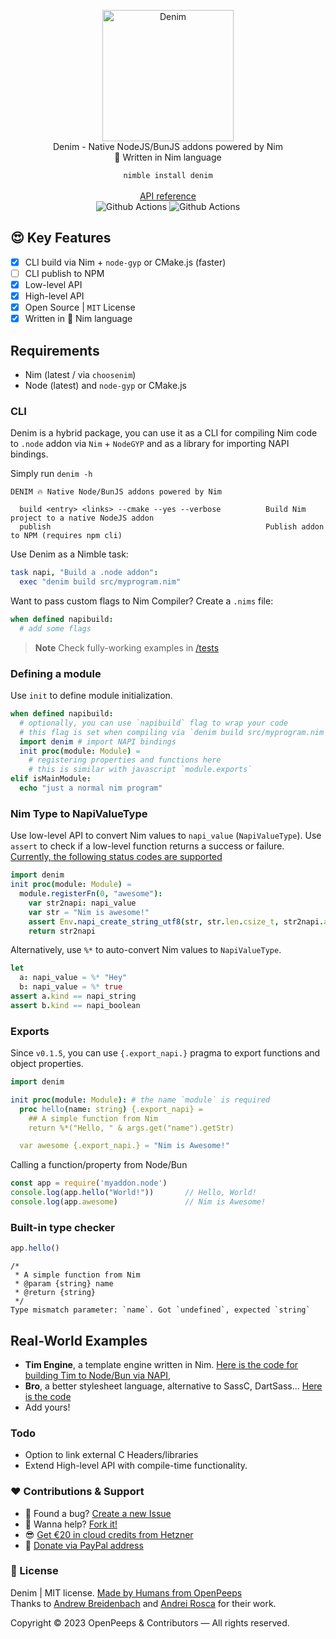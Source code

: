 <p align="center">
  <img src="https://github.com/openpeeps/denim/blob/main/.github/denim.png" alt="Denim" width="210px" height="210px"><br>
  Denim - Native NodeJS/BunJS addons powered by Nim<br>👑 Written in Nim language
</p>

<p align="center">
  <code>nimble install denim</code><br><br>
  <a href="https://openpeeps.github.io/denim">API reference</a><br>
  <img src="https://github.com/openpeeps/denim/workflows/test/badge.svg" alt="Github Actions">  <img src="https://github.com/openpeeps/denim/workflows/docs/badge.svg" alt="Github Actions">
</p>

## 😍 Key Features
- [x] CLI build via Nim + `node-gyp` or CMake.js (faster)
- [ ] CLI publish to NPM
- [x] Low-level API
- [x] High-level API
- [x] Open Source | `MIT` License
- [x] Written in 👑 Nim language

## Requirements
- Nim (latest / via `choosenim`)
- Node (latest) and `node-gyp` or CMake.js

### CLI
Denim is a hybrid package, you can use it as a CLI for compiling Nim code to `.node` addon via `Nim` + `NodeGYP` and as a library for importing NAPI bindings.

Simply run `denim -h`
```
DENIM 🔥 Native Node/BunJS addons powered by Nim

  build <entry> <links> --cmake --yes --verbose          Build Nim project to a native NodeJS addon
  publish                                                Publish addon to NPM (requires npm cli)
```

Use Denim as a Nimble task:
```nim
task napi, "Build a .node addon":
  exec "denim build src/myprogram.nim"
```

Want to pass custom flags to Nim Compiler? Create a `.nims` file:
```nim
when defined napibuild:
  # add some flags
```

> __Note__ Check fully-working examples in [/tests](https://github.com/openpeeps/denim/tree/main/tests)

### Defining a module

Use `init` to define module initialization.
```nim
when defined napibuild:
  # optionally, you can use `napibuild` flag to wrap your code
  # this flag is set when compiling via `denim build src/myprogram.nim` 
  import denim # import NAPI bindings 
  init proc(module: Module) =
    # registering properties and functions here
    # this is similar with javascript `module.exports`
elif isMainModule:
  echo "just a normal nim program"
```

### Nim Type to NapiValueType
Use low-level API to convert Nim values to `napi_value` (`NapiValueType`).
Use `assert` to check if a low-level function returns a success or failure. [Currently, the following status codes are supported](https://nodejs.org/api/n-api.html#napi_status)

```nim
import denim
init proc(module: Module) =
  module.registerFn(0, "awesome"):
    var str2napi: napi_value
    var str = "Nim is awesome!"
    assert Env.napi_create_string_utf8(str, str.len.csize_t, str2napi.addr) 
    return str2napi
```

Alternatively, use `%*` to auto-convert Nim values to `NapiValueType`.
```nim
let
  a: napi_value = %* "Hey"
  b: napi_value = %* true
assert a.kind == napi_string
assert b.kind == napi_boolean
```

### Exports
Since `v0.1.5`, you can use `{.export_napi.}` pragma to export functions and object properties.

```nim
import denim

init proc(module: Module): # the name `module` is required
  proc hello(name: string) {.export_napi} =
    ## A simple function from Nim
    return %*("Hello, " & args.get("name").getStr)

  var awesome {.export_napi.} = "Nim is Awesome!"
```

Calling a function/property from Node/Bun
```js
const app = require('myaddon.node')
console.log(app.hello("World!"))       // Hello, World!
console.log(app.awesome)               // Nim is Awesome!
```

### Built-in type checker
```js
app.hello()
```

```
/*
 * A simple function from Nim
 * @param {string} name
 * @return {string}
 */
Type mismatch parameter: `name`. Got `undefined`, expected `string`
```

## Real-World Examples
- **Tim Engine**, a template engine written in Nim. [Here is the code for building Tim to Node/Bun via NAPI](https://github.com/openpeeps/tim/blob/main/src/tim.nim#L8-L133), 
- **Bro**, a better stylesheet language, alternative to SassC, DartSass... [Here is the code](https://github.com/openpeeps/bro/blob/main/src/bro.nim#L6)
- Add yours!

### Todo
- Option to link external C Headers/libraries
- Extend High-level API with compile-time functionality. 

### ❤ Contributions & Support
- 🐛 Found a bug? [Create a new Issue](https://github.com/openpeeps/denim/issues)
- 👋 Wanna help? [Fork it!](https://github.com/openpeeps/denim/fork)
- 😎 [Get €20 in cloud credits from Hetzner](https://hetzner.cloud/?ref=Hm0mYGM9NxZ4)
- 🥰 [Donate via PayPal address](https://www.paypal.com/donate/?hosted_button_id=RJK3ZTDWPL55C)

### 🎩 License
Denim | MIT license. [Made by Humans from OpenPeeps](https://github.com/openpeeps)<br>
Thanks to [Andrew Breidenbach](https://github.com/AjBreidenbach) and [Andrei Rosca](https://github.com/andi23rosca) for their work.<br>

Copyright &copy; 2023 OpenPeeps & Contributors &mdash; All rights reserved.

